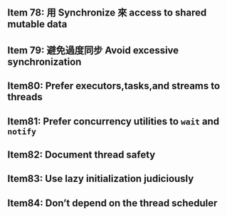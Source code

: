 
## Item 78: 用 Synchronize 來 access to shared mutable data


## Item 79: 避免過度同步 Avoid excessive synchronization

## Item80: Prefer executors,tasks,and streams to threads



## Item81: Prefer concurrency utilities to `wait` and `notify`


## Item82: Document thread safety


## Item83: Use lazy initialization judiciously



## Item84: Don’t depend on the thread scheduler